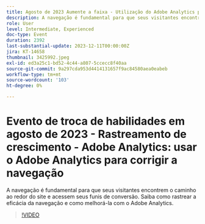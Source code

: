 ```yaml
---
title: Agosto de 2023 Aumente a faixa - Utilização do Adobe Analytics para corrigir a navegação
description: A navegação é fundamental para que seus visitantes encontrem o caminho ao redor do site e acessem seus funis de conversão. Saiba como rastrear a eficácia da navegação e como melhorá-la com o Adobe Analytics.
role: User
level: Intermediate, Experienced
doc-type: Event
duration: 2392
last-substantial-update: 2023-12-11T00:00:00Z
jira: KT-14658
thumbnail: 3425992.jpeg
exl-id: ed3a25c1-bd52-4c44-a807-5ccecc8f40aa
source-git-commit: 9a297cda953d4414131657f9ac84580aea0eabeb
workflow-type: tm+mt
source-wordcount: '103'
ht-degree: 0%

---
```


# Evento de troca de habilidades em agosto de 2023 - Rastreamento de crescimento - Adobe Analytics: usar o Adobe Analytics para corrigir a navegação

A navegação é fundamental para que seus visitantes encontrem o caminho ao redor do site e acessem seus funis de conversão. Saiba como rastrear a eficácia da navegação e como melhorá-la com o Adobe Analytics.

>[!VIDEO](https://video.tv.adobe.com/v/3425992/?learn=on)
